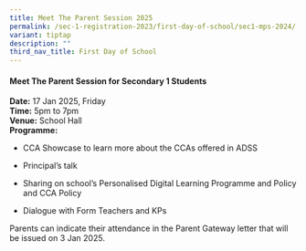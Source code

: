 ```yaml
---
title: Meet The Parent Session 2025
permalink: /sec-1-registration-2023/first-day-of-school/sec1-mps-2024/
variant: tiptap
description: ""
third_nav_title: First Day of School
---
```

<h4><strong>Meet The Parent Session for Secondary 1 Students</strong></h4>
<p><strong>Date:</strong> 17 Jan 2025, Friday
<br><strong>Time:</strong> 5pm to 7pm
<br><strong>Venue:</strong> School Hall
<br><strong>Programme:</strong>
</p>
<ul data-tight="true" class="tight">
<li>
<p>CCA Showcase to learn more about the CCAs offered in ADSS</p>
</li>
<li>
<p>Principal’s talk</p>
</li>
<li>
<p>Sharing on school’s Personalised Digital Learning Programme and Policy
and CCA Policy</p>
</li>
<li>
<p>Dialogue with Form Teachers and KPs</p>
</li>
</ul>
<p>Parents can indicate their attendance in the Parent Gateway letter that
will be issued on 3 Jan 2025.</p>